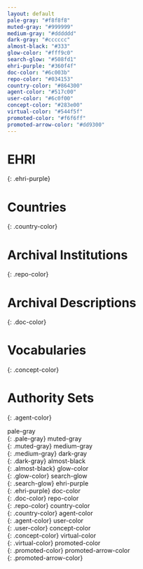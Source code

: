 ```yaml
---
layout: default
pale-gray: "#f8f8f8"
muted-gray: "#999999"
medium-gray: "#dddddd"
dark-gray: "#cccccc"
almost-black: "#333"
glow-color: "#fff9c0"
search-glow: "#508fd1"
ehri-purple: "#360f4f"
doc-color: "#6c003b"
repo-color: "#034153"
country-color: "#864300"
agent-color: "#517c00"
user-color: "#6c0f00"
concept-color: "#283e00"
virtual-color: "#544f5f"
promoted-color: "#f6f6ff"
promoted-arrow-color: "#dd9300"
---
```


# EHRI
{: .ehri-purple}

# Countries
{: .country-color}

# Archival Institutions
{: .repo-color}

# Archival Descriptions 
{: .doc-color}

# Vocabularies
{: .concept-color}

# Authority Sets
{: .agent-color}


pale-gray  
{: .pale-gray}
muted-gray  
{: .muted-gray}
medium-gray  
{: .medium-gray}
dark-gray  
{: .dark-gray}
almost-black  
{: .almost-black}
glow-color  
{: .glow-color}
search-glow  
{: .search-glow}
ehri-purple  
{: .ehri-purple}
doc-color  
{: .doc-color}
repo-color  
{: .repo-color}
country-color  
{: .country-color}
agent-color  
{: .agent-color}
user-color  
{: .user-color}
concept-color  
{: .concept-color}
virtual-color  
{: .virtual-color}
promoted-color  
{: .promoted-color}
promoted-arrow-color  
{: .promoted-arrow-color}
